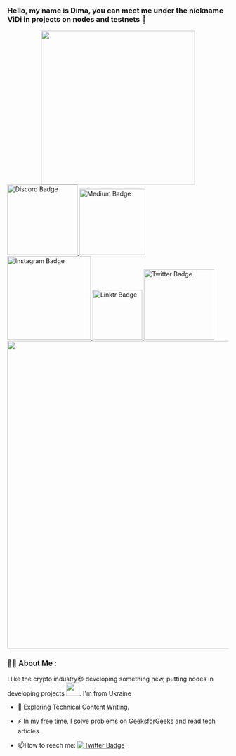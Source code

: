 ### Hello, my name is Dima, you can meet me under the nickname ViDi in projects on nodes and testnets 👋

<div id="header" align="center">
  <img src="https://media.giphy.com/media/mCRJDo24UvJMA/giphy.gif" width="350"/>
</div>

<div id="badges">
  <a href="https://discord.com/channels/@did#5988">
    <img src="https://img.shields.io/badge/discord-blue?style=for-the-badge&logo=discord&logoColor=white" width="160" alt="Discord Badge"/>
  </a>
  <a href="https://medium.com/@vimaaa67">
    <img src="https://img.shields.io/badge/medium-lightgrey?style=for-the-badge&logo=medium&logoColor=white" width="150" alt="Medium Badge"/>
  </a>
  <a href="https://www.instagram.com/dima_virstyk/">
    <img src="https://img.shields.io/badge/instagram-ff69b4?style=for-the-badge&logo=instagram&logoColor=white" width="190" alt="Instagram Badge"/>
  </a>
  <a href="https://linktr.ee/vidi777">
    <img src="https://img.shields.io/badge/linktr-brightgreen?style=for-the-badge&logo=linktr&logoColor=white" width="113.5" alt="Linktr Badge"/>
  </a>
  <a href="https://twitter.com/ViMa84507099">
    <img src="https://img.shields.io/badge/Twitter-blue?style=for-the-badge&logo=twitter&logoColor=white" width="160" alt="Twitter Badge"/>
  </a>
</div>

<div id="header" align="center">
  <img src="https://media.giphy.com/media/lNFsl1EKPoWuFpXauL/giphy.gif" width="700"/>
</div>

### :woman_technologist: About Me :
I like the crypto industry:heart_eyes: 
developing something new, 
putting nodes in developing projects <img src="https://media.giphy.com/media/WUlplcMpOCEmTGBtBW/giphy.gif" width="30">.  I'm from Ukraine

- :seedling: Exploring Technical Content Writing.

- :zap: In my free time, I solve problems on GeeksforGeeks and read tech articles.

- :mailbox:How to reach me: [![Twitter Badge](https://img.shields.io/badge/-ViDi-blue?style=flat&logo=Twitter&logoColor=white)](https://twitter.com/ViMa84507099)
